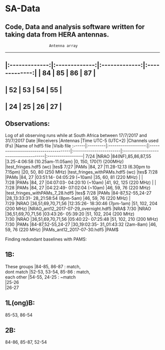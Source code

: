 # SA-Data
Code, Data and analysis software written for taking data from HERA antennas.
-----------------------------------------------------------------                                                             
                        Antenna array                                               
-----------------------------------------------------------------
|:-------------:|:-------------:|:-------------:|:-------------:|
|       84      |       85      |       86      |       87      |                                                             
-----------------------------------------------------------------                                              
|       52      |       53      |       54      |       55      |
-----------------------------------------------------------------
|       24      |       25      |       26      |       27      |
-----------------------------------------------------------------                                                             

Observations:
----------------
Log of all observing runs while at South Africa between 17/7/2017 and 31/7/2017
Date   |Receivers |Antennas             |Time UTC-5 (UTC+2)                     |Channels used (Fs)       |Name of hdf5 file                      |Visib file
:------|:---------|:-------------------:|:--------------------------------------|:------------------------|:--------------------------------------|:------------------|
7/24   |NRAO      |84(NF),85,86,87,55   |3.25-4:06:58 (10.25am-11.05am)         |0, 150, 170(?) (200MHz)  |test_fringes.hdf5 (wc)                 |tes$
7/27   |PAMs      |84, 27               |11.28-12.13 (6.30pm to 7.15pm)         |20, 50, 80 (250 MHz)     |test_fringes_withPAMs.hdf5 (wc)        |tes$
7/28   |PAMs      |84, 27               |03:51:14- 04:05:29 (~10am)             |35, 60, 81 (220 MHz)     |                                       |    
7/28   |PAMs      |84, 27               |04:07:03- 04:20:10 (~10am)             |41, 92, 125 (220 MHz)    |                                       |    
7/28   |PAMs      |84, 27               |04:22:49- 07:02:04 (~10am)             |46, 59, 76 (220 MHz)     |test_fringes_withPAMs_7_28.hdf5        |tes$
7/28   |PAMs      |84-87,52-55,24-27    |28_13:33:31- 28_21:58:54 (8pm-5am)     |46, 59, 76 (220 MHz)     |                                            
7/29   |NRAO      |36,51,69,70,71,56    |12:35:26- 18:30:46 (7pm-1am)           |51, 102, 204 (200 MHz)   |NRAO_ant12_2017-07-29_overnight.hdf5   |NRA$
7/30   |NRAO      |36,51,69,70,71,56    |03:43:26- 05:39:20                     |51, 102, 204 (200 MHz)                                                
7/30   |NRAO      |36,51,69,70,71,56    |05:40:22- 07:25:48                     |51, 102, 210 (200 MHz)                                         
7/30   |PAMs      |84-87,52-55,24-27    |30_19:02:35- 31_01:43:32 (2am-8am)     |46, 59, 76 (220 MHz)     |PAMs_ant12_2017-07-30.hdf5             |PAM$
                                                                                                                                                                             
Finding redundant baselines with PAMS:

                                                                                                                                                                             
1B:                                                                                                                                                                          
-----------------------------------------------                                                                                                                              
These groups    |84-85, 86-87 : match,                                                                                                                                       
dont match      |52-53, 53-54, 85-86 : match,                                                                                                                                
each other      |54-55, 24-25 : ~match                                                                                                                                       
                |25-26                                                                                                                                                       
                |26-27                                                                                                                                                       
                                                                                                                                                                             
1L(ong)B:                                                                                                                                                                    
-----------------------------------------------                                                                                                                              
85-53, 86-54                                                                                                                                                                 
                                                                                                                                                                             
                                                                                                                                                                             
2B:                                                                                                                                                                          
-----------------------------------------------                                                              
84-86, 85-87, 52-54                                                                                                  
